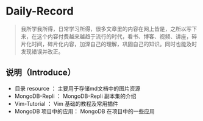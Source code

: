 # Daily-Record
> 我所学我所得，日常学习所得，很多文章里的内容在网上皆是，之所以写下来，在这个内容付费越来越趋于流行的时代，看书、博客、视频、讲座，碎片化时间，碎片化内容，加深自己的理解，巩固自己的知识。同时也能及时发现错误并改正。


## 说明（Introduce）

- 目录 resource ： 主要用于存储md文档中的图片资源
- MongoDB-Repli ： MongoDB-Repli 副本集的介绍
- Vim-Tutorial  ： Vim 基础的教程及常用插件
- MongoDB 项目中的应用： MongoDB 在项目中的一些应用
